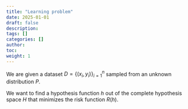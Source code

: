 ```yaml
---
title: "Learning problem"
date: 2025-01-01
draft: false
description:
tags: []
categories: []
author:
toc:
weight: 1
---
```


We are given a dataset $D = \{(x_i, y_i)\}_{i=1}^n$ sampled from an unknown distribution $P$.

We want to find a hypothesis function $h$ out of the complete hypothesis space $H$ that minimizes the risk function $R(h)$.
